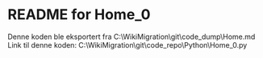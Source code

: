 # README for Home_0
Denne koden ble eksportert fra C:\WikiMigration\git\code_dump\Home.md
Link til denne koden: C:\WikiMigration\git\code_repo\Python\Home_0.py
